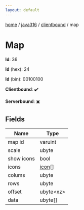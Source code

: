 ```yaml
---
layout: default
---
```


[home](/)  /  [java316](/protocol/java316)  /  [clientbound](/protocol/java316/clientbound)  /  map

# Map

**Id**: 36

**Id** (hex): 24

**Id** (bin): 00100100

**Clientbound**: ✔️

**Serverbound**: ✖️

## Fields

Name | Type
---|---
map id | varuint
scale | ubyte
show icons | bool
icons | [icon](/protocol/java316/types/icon)[]
colums | ubyte
rows | ubyte
offset | ubyte&lt;xz&gt;
data | ubyte[]
